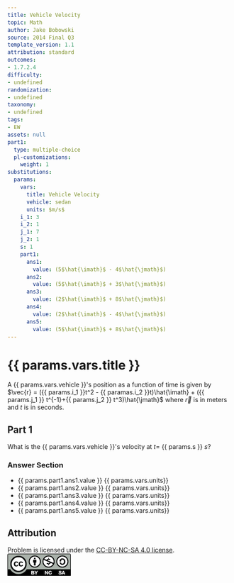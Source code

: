 ```yaml
---
title: Vehicle Velocity
topic: Math
author: Jake Bobowski
source: 2014 Final Q3
template_version: 1.1
attribution: standard
outcomes:
- 1.7.2.4
difficulty:
- undefined
randomization:
- undefined
taxonomy:
- undefined
tags:
- EW
assets: null
part1:
  type: multiple-choice
  pl-customizations:
    weight: 1
substitutions:
  params:
    vars:
      title: Vehicle Velocity
      vehicle: sedan
      units: $m/s$
    i_1: 3
    i_2: 1
    j_1: 7
    j_2: 1
    s: 1
    part1:
      ans1:
        value: (5$\hat{\imath}$ - 4$\hat{\jmath}$)
      ans2:
        value: (5$\hat{\imath}$ + 3$\hat{\jmath}$)
      ans3:
        value: (2$\hat{\imath}$ + 8$\hat{\jmath}$)
      ans4:
        value: (2$\hat{\imath}$ - 4$\hat{\jmath}$)
      ans5:
        value: (5$\hat{\imath}$ + 8$\hat{\jmath}$)
---
```

# {{ params.vars.title }}
A {{ params.vars.vehicle }}'s position as a function of time is given by $\vec{r} = ({{ params.i_1 }}t^2 - {{ paramas.i_2 }}t)\hat{\imath} + ({{ params.j_1 }} t^{-1}+{{ params.j_2 }} t^3)\hat{\jmath}$ where $\vec{r}$ is in meters and $t$ is in seconds.

## Part 1

What is the {{ params.vars.vehicle }}'s velocity at $t=$ {{ params.s }} $s$?

### Answer Section

- {{ params.part1.ans1.value }} {{ params.vars.units}}
- {{ params.part1.ans2.value }} {{ params.vars.units}}
- {{ params.part1.ans3.value }} {{ params.vars.units}}
- {{ params.part1.ans4.value }} {{ params.vars.units}}
- {{ params.part1.ans5.value }} {{ params.vars.units}}

## Attribution

Problem is licensed under the [CC-BY-NC-SA 4.0 license](https://creativecommons.org/licenses/by-nc-sa/4.0/).<br> ![The Creative Commons 4.0 license requiring attribution-BY, non-commercial-NC, and share-alike-SA license.](https://raw.githubusercontent.com/firasm/bits/master/by-nc-sa.png)